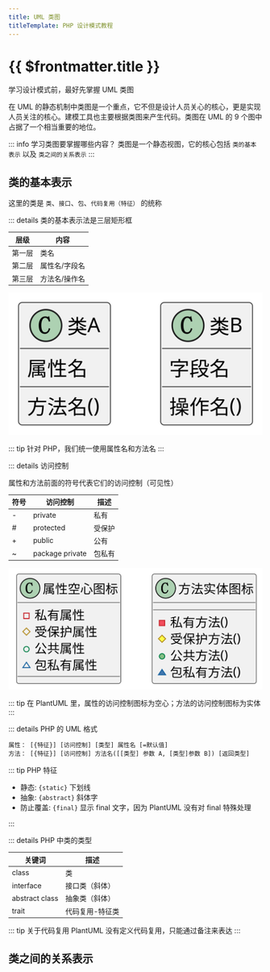 ```yaml
---
title: UML 类图
titleTemplate: PHP 设计模式教程
---
```


# {{ $frontmatter.title }}

学习设计模式前，最好先掌握 UML 类图

在 UML 的静态机制中类图是一个重点，它不但是设计人员关心的核心，更是实现人员关注的核心。建模工具也主要根据类图来产生代码。类图在 UML 的 9 个图中占据了一个相当重要的地位。

::: info 学习类图要掌握哪些内容？
类图是一个静态视图，它的核心包括 `类的基本表示` 以及 `类之间的关系表示`
:::

## 类的基本表示

这里的类是 `类`、`接口`、`包`、`代码复用（特征）` 的统称

::: details 类的基本表示法是三层矩形框

| 层级   | 内容          |
| ------ | ------------- |
| 第一层 | 类名          |
| 第二层 | 属性名/字段名 |
| 第三层 | 方法名/操作名 |

![三层](/assets/php/design-patterns/uml/01.svg)

::: tip
针对 PHP，我们统一使用属性名和方法名
:::

::: details 访问控制

属性和方法前面的符号代表它们的访问控制（可见性）

| 符号 | 访问控制        | 描述   |
| ---- | --------------- | ------ |
| -    | private         | 私有   |
| #    | protected       | 受保护 |
| +    | public          | 公有   |
| ~    | package private | 包私有 |

![访问控制](/assets/php/design-patterns/uml/02.svg)

::: tip
在 PlantUML 里，属性的访问控制图标为空心；方法的访问控制图标为实体
:::

::: details PHP 的 UML 格式

```txt
属性： [{特征}] [访问控制] [类型] 属性名 [=默认值]
方法： [{特征}] [访问控制] 方法名([[类型] 参数 A, [类型]参数 B]) [返回类型]
```

::: tip PHP 特征

- 静态: `{static}` 下划线
- 抽象: `{abstract}` 斜体字
- 防止覆盖: `{final}` 显示 final 文字，因为 PlantUML 没有对 final 特殊处理

:::

::: details PHP 中类的类型

| 关键词         | 描述            |
| -------------- | --------------- |
| class          | 类              |
| interface      | 接口类（斜体）  |
| abstract class | 抽象类（斜体）  |
| trait          | 代码复用-特征类 |

::: tip 关于代码复用
PlantUML 没有定义代码复用，只能通过备注来表达
:::

## 类之间的关系表示
